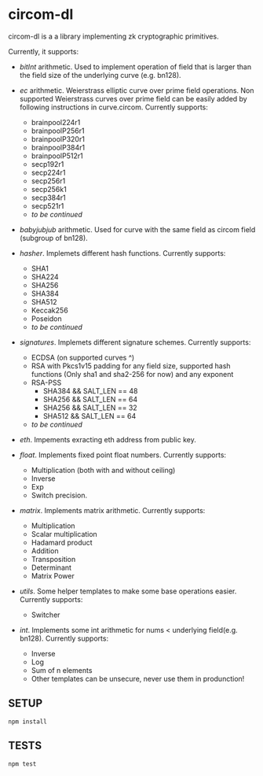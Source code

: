 # circom-dl

circom-dl is a a library implementing zk cryptographic primitives.

Currently, it supports:
- *bitInt* arithmetic. Used to implement operation of field that is larger than the field size of the underlying curve (e.g. bn128).
- *ec* arithmetic. Weierstrass elliptic curve over prime field operations. Non supported Weierstrass curves over prime field can be easily added by following instructions in curve.circom. Currently supports:
    - brainpool224r1
    - brainpoolP256r1
    - brainpoolP320r1
    - brainpoolP384r1
    - brainpoolP512r1
    - secp192r1
    - secp224r1
    - secp256r1
    - secp256k1
    - secp384r1
    - secp521r1
    - *to be continued*

- *babyjubjub* arithmetic. Used for curve with the same field as circom field (subgroup of bn128).
- *hasher*. Implemets different hash functions. Currently supports:
    - SHA1
    - SHA224
    - SHA256
    - SHA384
    - SHA512
    - Keccak256
    - Poseidon
    - *to be continued*

- *signatures*. Implemets different signature schemes. Currently supports:
    - ECDSA (on supported curves ^)
    - RSA with Pkcs1v15 padding for any field size, supported hash functions (Only sha1 and sha2-256 for now) and any exponent
    - RSA-PSS
        - SHA384 && SALT_LEN == 48
        - SHA256 && SALT_LEN == 64
        - SHA256 && SALT_LEN == 32
        - SHA512 && SALT_LEN == 64
    - *to be continued*

- *eth*. Impements exracting eth address from public key.
- *float*. Implements fixed point float numbers.  Currently supports:
    - Multiplication (both with and without ceiling)
    - Inverse 
    - Exp
    - Switch precision.

- *matrix*. Implements matrix arithmetic. Currently supports:
    - Multiplication
    - Scalar multiplication
    - Hadamard product
    - Addition
    - Transposition
    - Determinant
    - Matrix Power

- *utils*. Some helper templates to make some base operations easier. Currently supports:
    - Switcher

- *int*. Implements some int arithmetic for nums < underlying field(e.g. bn128). Currently supports:
    - Inverse
    - Log
    - Sum of n elements
    - Other templates can be unsecure, never use them in produnction!

## SETUP

```
npm install
```

## TESTS

```
npm test
```
